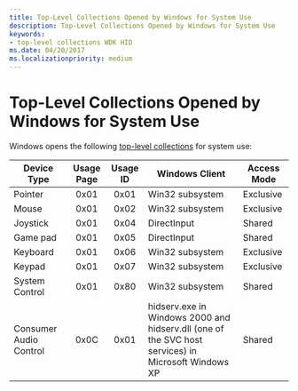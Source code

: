 ```yaml
---
title: Top-Level Collections Opened by Windows for System Use
description: Top-Level Collections Opened by Windows for System Use
keywords:
- top-level collections WDK HID
ms.date: 04/20/2017
ms.localizationpriority: medium
---
```


# Top-Level Collections Opened by Windows for System Use

Windows opens the following [top-level collections](top-level-collections.md) for system use:

| Device Type            | Usage Page | Usage ID | Windows Client                                                                                     | Access Mode |
|------------------------|:----------:|:--------:|----------------------------------------------------------------------------------------------------|-------------|
| Pointer                | 0x01       | 0x01     | Win32 subsystem                                                                                    | Exclusive   |
| Mouse                  | 0x01       | 0x02     | Win32 subsystem                                                                                    | Exclusive   |
| Joystick               | 0x01       | 0x04     | DirectInput                                                                                        | Shared      |
| Game pad               | 0x01       | 0x05     | DirectInput                                                                                        | Shared      |
| Keyboard               | 0x01       | 0x06     | Win32 subsystem                                                                                    | Exclusive   |
| Keypad                 | 0x01       | 0x07     | Win32 subsystem                                                                                    | Exclusive   |
| System Control         | 0x01       | 0x80     | Win32 subsystem                                                                                    | Shared      |
| Consumer Audio Control | 0x0C       | 0x01     | hidserv.exe in Windows 2000 and hidserv.dll (one of the SVC host services) in Microsoft Windows XP | Shared      |
